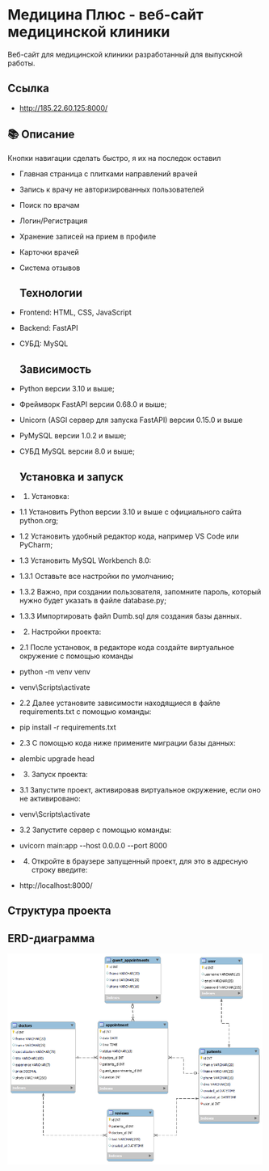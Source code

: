 # Медицина Плюс - веб-сайт медицинской клиники
Веб-сайт для медицинской клиники разработанный для выпускной работы.

## Ссылка

- http://185.22.60.125:8000/

## 📚 Описание

Кнопки навигации сделать быстро, я их на последок оставил 

- Главная страница с плитками направлений врачей
- Запись к врачу не авторизированных пользователей
- Поиск по врачам 
- Логин/Регистрация 
- Хранение записей на прием в профиле
- Карточки врачей
- Система отзывов

  ## Технологии

- Frontend: HTML, CSS, JavaScript
- Backend: FastAPI
- СУБД: MySQL

  ## Зависимость

- Python версии 3.10 и выше;
- Фреймворк FastAPI версии 0.68.0 и выше;
- Unicorn (ASGI сервер для запуска FastAPI) версии 0.15.0 и выше
- PyMySQL версии 1.0.2 и выше;
- СУБД MySQL версии 8.0 и выше;

  ## Установка и запуск

- 1. Установка:
- 1.1 Установить Python версии 3.10 и выше с официального сайта python.org;
- 1.2 Установить удобный редактор кода, например VS Code или PyCharm;
- 1.3 Установить MySQL Workbench 8.0:
- 1.3.1 Оставьте все настройки по умолчанию;
- 1.3.2 Важно, при создании пользователя, запомните пароль, который нужно будет указать в файле database.py;
- 1.3.3 Импортировать файл Dumb.sql для создания базы данных.
- 2. Настройки проекта:
- 2.1 После установок, в редакторе кода создайте виртуальное окружение с помощью команды
- python -m venv venv
- venv\Scripts\activate
- 2.2 Далее установите зависимости находящиеся в файле requirements.txt с помощью команды:
- pip install -r requirements.txt
- 2.3 С помощью кода ниже примените миграции базы данных:
- alembic upgrade head
- 3. Запуск проекта:
- 3.1 Запустите проект, активировав виртуальное окружение, если оно не активировано:
- venv\Scripts\activate
- 3.2 Запустите сервер с помощью команды:
- uvicorn main:app --host 0.0.0.0 --port 8000
- 4. Откройте в браузере запущенный проект, для это в адресную строку введите:
- http://localhost:8000/

## Структура проекта

## ERD-диаграмма 

![ERD](https://github.com/lisitsya567/image_1/blob/main/bd%20m%2B.png)
